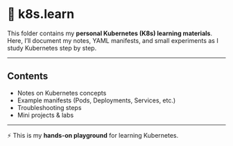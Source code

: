 # 📘 k8s.learn

This folder contains my **personal Kubernetes (K8s) learning materials**.  
Here, I’ll document my notes, YAML manifests, and small experiments as I study Kubernetes step by step.

---

## Contents
- Notes on Kubernetes concepts
- Example manifests (Pods, Deployments, Services, etc.)
- Troubleshooting steps
- Mini projects & labs

---

⚡ This is my **hands-on playground** for learning Kubernetes.

